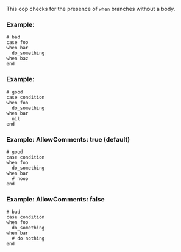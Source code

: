 This cop checks for the presence of `when` branches without a body.

### Example:

    # bad
    case foo
    when bar
      do_something
    when baz
    end

### Example:

    # good
    case condition
    when foo
      do_something
    when bar
      nil
    end

### Example: AllowComments: true (default)

    # good
    case condition
    when foo
      do_something
    when bar
      # noop
    end

### Example: AllowComments: false

    # bad
    case condition
    when foo
      do_something
    when bar
      # do nothing
    end
